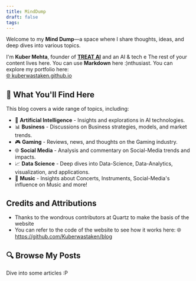 ```yaml
---
title: MindDump
draft: false
tags: 
---
```

 
Welcome to my **Mind Dump**—a space where I share thoughts, ideas, and deep dives into various topics.  

I'm **Kuber Mehta**, founder of [**TREAT AI**](https://www.trytreat.tech/) and an AI & tech e 
The rest of your content lives here. You can use **Markdown** here :)nthusiast. You can explore my portfolio here:  
[🌐 kuberwastaken.github.io](https://kuberwastaken.github.io/)  

## 📖 What You'll Find Here  
This blog covers a wide range of topics, including:  
- 🚀 **Artificial Intelligence** - Insights and explorations in AI technologies.
- 📊 **Business** - Discussions on Business strategies, models, and market trends.
- 🎮 **Gaming** - Reviews, news, and thoughts on the Gaming industry.
- 🌐 **Social Media** - Analysis and commentary on Social-Media trends and impacts.
- 📈 **Data Science** - Deep dives into Data-Science, Data-Analytics, visualization, and applications. 
- 🎸 **Music** - Insights about Concerts, Instruments, Social-Media's influence on Music and more!
## Credits and Attributions 

- Thanks to the wondrous contributors at Quartz to make the basis of the website
- You can refer to the code of the website to see how it works here:
🌐 https://github.com/Kuberwastaken/blog

## 🔍 Browse My Posts  
Dive into some articles :P